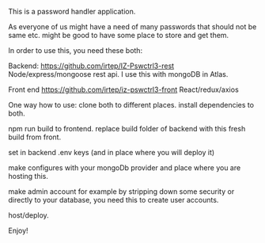 This is a password handler application.

As everyone of us might have a need of many passwords that should not be same etc. might be good to have some place to store and get them.

In order to use this, you need these both:

Backend:
https://github.com/irtep/IZ-Pswctrl3-rest
Node/express/mongoose rest api.
I use this with mongoDB in Atlas.

Front end
https://github.com/irtep/iz-pswctrl3-front
React/redux/axios

One way how to use:
clone both to different places.
install dependencies to both.

npm run build to frontend.
replace build folder of backend with this fresh build from front.

set in backend .env keys (and in place where you will deploy it)

make configures with your mongoDb provider and place where you are hosting this.

make admin account for example by stripping down some security or directly to your database, you need this to create user accounts.

host/deploy.

Enjoy!
